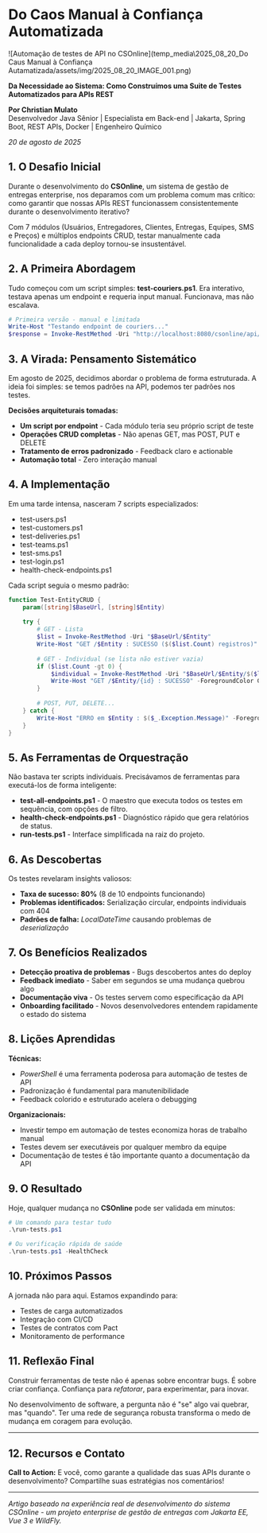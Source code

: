 # Do Caos Manual à Confiança Automatizada

![Automação de testes de API no CSOnline](temp_media\2025_08_20_Do Caus Manual à Confiança Autamatizada/assets/img/2025_08_20_IMAGE_001.png)

**Da Necessidade ao Sistema: Como Construímos uma Suite de Testes Automatizados para APIs REST**

**Por Christian Mulato**  
Desenvolvedor Java Sênior | Especialista em Back-end | Jakarta, Spring Boot, REST APIs, Docker | Engenheiro Químico

*20 de agosto de 2025*

## 1. O Desafio Inicial

Durante o desenvolvimento do **CSOnline**, um sistema de gestão de entregas enterprise, nos deparamos com um problema comum mas crítico: como garantir que nossas APIs REST funcionassem consistentemente durante o desenvolvimento iterativo?

Com 7 módulos (Usuários, Entregadores, Clientes, Entregas, Equipes, SMS e Preços) e múltiplos endpoints CRUD, testar manualmente cada funcionalidade a cada deploy tornou-se insustentável.

## 2. A Primeira Abordagem

Tudo começou com um script simples: **test-couriers.ps1**. Era interativo, testava apenas um endpoint e requeria input manual. Funcionava, mas não escalava.

```powershell
# Primeira versão - manual e limitada
Write-Host "Testando endpoint de couriers..."
$response = Invoke-RestMethod -Uri "http://localhost:8080/csonline/api/couriers"
```

## 3. A Virada: Pensamento Sistemático

Em agosto de 2025, decidimos abordar o problema de forma estruturada. A ideia foi simples: se temos padrões na API, podemos ter padrões nos testes.

**Decisões arquiteturais tomadas:**

- **Um script por endpoint** - Cada módulo teria seu próprio script de teste
- **Operações CRUD completas** - Não apenas GET, mas POST, PUT e DELETE
- **Tratamento de erros padronizado** - Feedback claro e actionable
- **Automação total** - Zero interação manual

## 4. A Implementação

Em uma tarde intensa, nasceram 7 scripts especializados:

- test-users.ps1
- test-customers.ps1
- test-deliveries.ps1
- test-teams.ps1
- test-sms.ps1
- test-login.ps1
- health-check-endpoints.ps1

Cada script seguia o mesmo padrão:

```powershell
function Test-EntityCRUD {
    param([string]$BaseUrl, [string]$Entity)
    
    try {
        # GET - Lista
        $list = Invoke-RestMethod -Uri "$BaseUrl/$Entity"
        Write-Host "GET /$Entity : SUCESSO ($($list.Count) registros)" -ForegroundColor Green
        
        # GET - Individual (se lista não estiver vazia)
        if ($list.Count -gt 0) {
            $individual = Invoke-RestMethod -Uri "$BaseUrl/$Entity/$($list[0].id)"
            Write-Host "GET /$Entity/{id} : SUCESSO" -ForegroundColor Green
        }
        
        # POST, PUT, DELETE...
    } catch {
        Write-Host "ERRO em $Entity : $($_.Exception.Message)" -ForegroundColor Red
    }
}
```

## 5. As Ferramentas de Orquestração

Não bastava ter scripts individuais. Precisávamos de ferramentas para executá-los de forma inteligente:

- **test-all-endpoints.ps1** - O maestro que executa todos os testes em sequência, com opções de filtro.
- **health-check-endpoints.ps1** - Diagnóstico rápido que gera relatórios de status.
- **run-tests.ps1** - Interface simplificada na raiz do projeto.

## 6. As Descobertas

Os testes revelaram insights valiosos:

- **Taxa de sucesso: 80%** (8 de 10 endpoints funcionando)
- **Problemas identificados:** Serialização circular, endpoints individuais com 404
- **Padrões de falha:** *LocalDateTime* causando problemas de *deserialização*

## 7. Os Benefícios Realizados

- **Detecção proativa de problemas** - Bugs descobertos antes do deploy
- **Feedback imediato** - Saber em segundos se uma mudança quebrou algo
- **Documentação viva** - Os testes servem como especificação da API
- **Onboarding facilitado** - Novos desenvolvedores entendem rapidamente o estado do sistema

## 8. Lições Aprendidas

**Técnicas:**

- *PowerShell* é uma ferramenta poderosa para automação de testes de API
- Padronização é fundamental para manutenibilidade
- Feedback colorido e estruturado acelera o debugging

**Organizacionais:**

- Investir tempo em automação de testes economiza horas de trabalho manual
- Testes devem ser executáveis por qualquer membro da equipe
- Documentação de testes é tão importante quanto a documentação da API

## 9. O Resultado

Hoje, qualquer mudança no **CSOnline** pode ser validada em minutos:

```powershell
# Um comando para testar tudo
.\run-tests.ps1

# Ou verificação rápida de saúde
.\run-tests.ps1 -HealthCheck
```

## 10. Próximos Passos

A jornada não para aqui. Estamos expandindo para:

- Testes de carga automatizados
- Integração com CI/CD
- Testes de contratos com Pact
- Monitoramento de performance

## 11. Reflexão Final

Construir ferramentas de teste não é apenas sobre encontrar bugs. É sobre criar confiança. Confiança para *refatorar*, para experimentar, para inovar.

No desenvolvimento de software, a pergunta não é "se" algo vai quebrar, mas "quando". Ter uma rede de segurança robusta transforma o medo de mudança em coragem para evolução.

---

## 12. Recursos e Contato

**Call to Action:** E você, como garante a qualidade das suas APIs durante o desenvolvimento? Compartilhe suas estratégias nos comentários!

---

*Artigo baseado na experiência real de desenvolvimento do sistema CSOnline - um projeto enterprise de gestão de entregas com Jakarta EE, Vue 3 e WildFly.*
